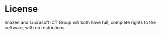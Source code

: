 # License

Imazen and Lucrasoft ICT Group will both have full, complete rights to the software, with no restrictions.

